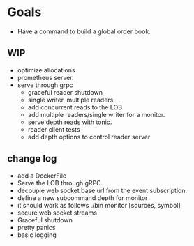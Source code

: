 # Goals
- Have a command to build a global order book.

## WIP

- optimize allocations
- prometheus server.
- serve through grpc
    - graceful reader shutdown
    - single writer, multiple readers
    - add concurrent reads to the LOB
    - add multiple readers/single writer for a monitor.
    - serve depth reads with tonic.
    - reader client tests
    - add depth options to control reader server

## change log
+ add a DockerFile
+ Serve the LOB through gRPC.
+ decouple web socket base url from the event subscription.
+ define a new subcommand depth for monitor
+ it should work as follows ./bin monitor <metric> [sources, symbol]
+ secure web socket streams
+ Graceful shutdown
+ pretty panics
+ basic logging
